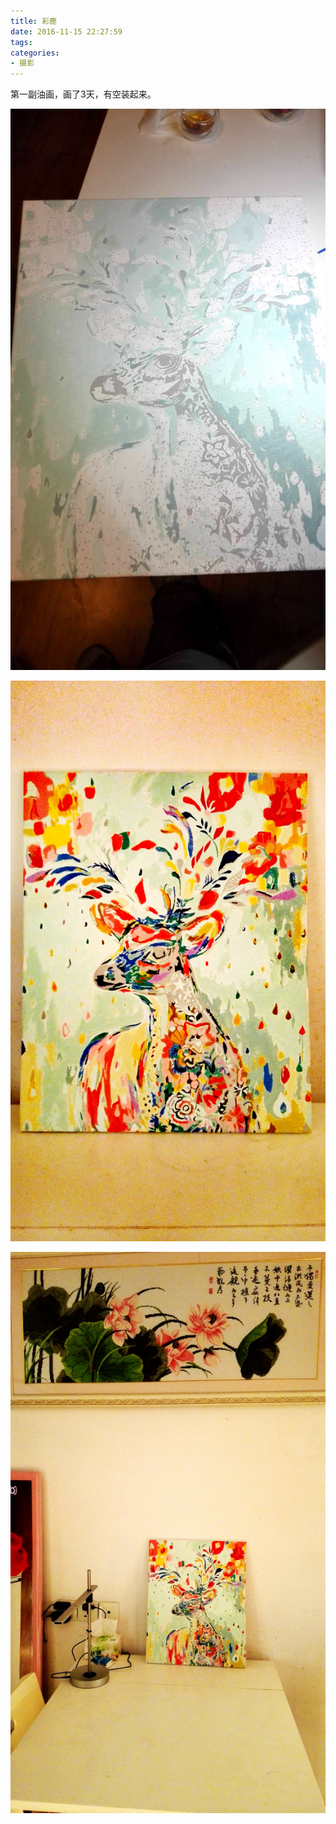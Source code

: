 ```yaml
---
title: 彩鹿
date: 2016-11-15 22:27:59
tags:
categories:
- 摄影
---
```


第一副油画，画了3天，有空装起来。

![1](/images/2016-11-15/1.jpg)

![2](/images/2016-11-15/2.jpg)

![3](/images/2016-11-15/3.jpg)